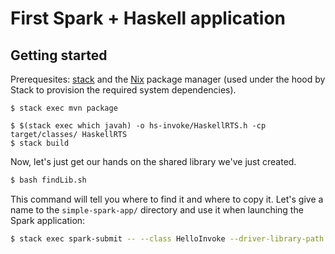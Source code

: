 # First Spark + Haskell application

## Getting started

Prerequesites: [stack][stack] and the [Nix][nix] package manager (used
under the hood by Stack to provision the required system
dependencies).

```
$ stack exec mvn package

$ $(stack exec which javah) -o hs-invoke/HaskellRTS.h -cp target/classes/ HaskellRTS
$ stack build
```

Now, let's just get our hands on the shared library we've just created.

``` bash
$ bash findLib.sh
```

This command will tell you where to find it and where to copy it.
Let's give a name to the `simple-spark-app/` directory and use it when
launching the Spark application:

``` bash
$ stack exec spark-submit -- --class HelloInvoke --driver-library-path . --master local[1] target/hs-invoke-1.0-jar-with-dependencies.jar
```

[stack]: http://haskellstack.org
[nix]: http://nixos.org/nix
